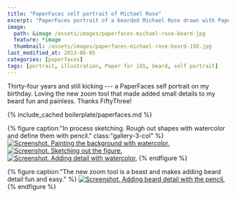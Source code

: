 ```yaml
---
title: "PaperFaces self portrait of Michael Rose"
excerpt: "PaperFaces portrait of a bearded Michael Rose drawn with Paper for iOS on an iPad."
image: 
  path: &image /assets/images/paperfaces-michael-rose-beard.jpg 
  feature: *image
  thumbnail: /assets/images/paperfaces-michael-rose-beard-150.jpg
last_modified_at: 2013-06-05
categories: [paperfaces]
tags: [portrait, illustration, Paper for iOS, beard, self portrait]
---
```


Thirty-four years and still kicking --- a PaperFaces self portrait on my birthday. Loving the new zoom tool that made added small details to my beard fun and painless. Thanks FiftyThree!

{% include_cached boilerplate/paperfaces.md %}

{% figure caption:"In process sketching. Rough out shapes with watercolor and define them with pencil." class:"gallery-3-col" %}
[![Screenshot. Painting the background with watercolor.](/assets/images/michael-rose-beard-process-1-600.jpg)](/assets/images/michael-rose-beard-process-1-lg.jpg)
[![Screenshot. Sketching out the figure.](/assets/images/michael-rose-beard-process-2-600.jpg)](/assets/images/michael-rose-beard-process-2-lg.jpg)
[![Screenshot. Adding detail with watercolor.](/assets/images/michael-rose-beard-process-3-600.jpg)](/assets/images/michael-rose-beard-process-3-lg.jpg)
{% endfigure %}

{% figure caption:"The new zoom tool is a beast and makes adding beard detail fun and easy." %}
[![Screenshot. Adding beard detail with the pencil.](/assets/images/michael-rose-beard-process-4-600.jpg)](/assets/images/michael-rose-beard-process-4-lg.jpg)
{% endfigure %}
